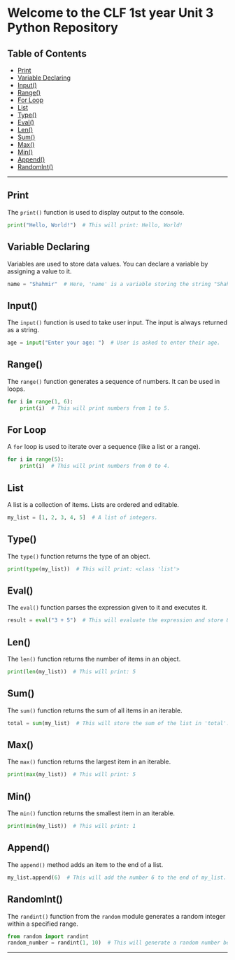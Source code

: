 # Welcome to the CLF  1st year Unit 3 Python Repository

## Table of Contents
- [Print](#print)
- [Variable Declaring](#variable-declaring)
- [Input()](#input)
- [Range()](#range)
- [For Loop](#for-loop)
- [List](#list)
- [Type()](#type)
- [Eval()](#eval)
- [Len()](#len)
- [Sum()](#sum)
- [Max()](#max)
- [Min()](#min)
- [Append()](#append)
- [RandomInt()](#randomint)

---

## Print
The `print()` function is used to display output to the console.
```python
print("Hello, World!")  # This will print: Hello, World!
```

## Variable Declaring
Variables are used to store data values. You can declare a variable by assigning a value to it.
```python
name = "Shahmir"  # Here, 'name' is a variable storing the string "Shahmir".
```

## Input()
The `input()` function is used to take user input. The input is always returned as a string.
```python
age = input("Enter your age: ")  # User is asked to enter their age.
```

## Range()
The `range()` function generates a sequence of numbers. It can be used in loops.
```python
for i in range(1, 6):
    print(i)  # This will print numbers from 1 to 5.
```

## For Loop
A `for` loop is used to iterate over a sequence (like a list or a range).
```python
for i in range(5):
    print(i)  # This will print numbers from 0 to 4.
```

## List
A list is a collection of items. Lists are ordered and editable.
```python
my_list = [1, 2, 3, 4, 5]  # A list of integers.
```

## Type()
The `type()` function returns the type of an object.
```python
print(type(my_list))  # This will print: <class 'list'>
```

## Eval()
The `eval()` function parses the expression given to it and executes it.
```python
result = eval("3 + 5")  # This will evaluate the expression and store 8 in result.
```

## Len()
The `len()` function returns the number of items in an object.
```python
print(len(my_list))  # This will print: 5
```

## Sum()
The `sum()` function returns the sum of all items in an iterable.
```python
total = sum(my_list)  # This will store the sum of the list in 'total'.
```

## Max()
The `max()` function returns the largest item in an iterable.
```python
print(max(my_list))  # This will print: 5
```

## Min()
The `min()` function returns the smallest item in an iterable.
```python
print(min(my_list))  # This will print: 1
```

## Append()
The `append()` method adds an item to the end of a list.
```python
my_list.append(6)  # This will add the number 6 to the end of my_list.
```

## RandomInt()
The `randint()` function from the `random` module generates a random integer within a specified range.
```python
from random import randint
random_number = randint(1, 10)  # This will generate a random number between 1 and 10.
```

---
